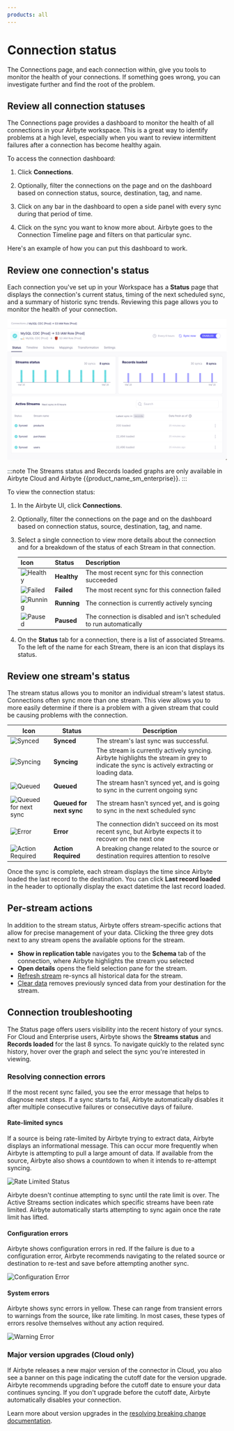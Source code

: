```yaml
---
products: all
---
```


# Connection status

The Connections page, and each connection within, give you tools to monitor the health of your connections. If something goes wrong, you can investigate further and find the root of the problem.

## Review all connection statuses

The Connections page provides a dashboard to monitor the health of all connections in your Airbyte workspace. This is a great way to identify problems at a high level, especially when you want to review intermittent failures after a connection has become healthy again.

To access the connection dashboard:

1. Click **Connections**.

2. Optionally, filter the connections on the page and on the dashboard based on connection status, source, destination, tag, and name.

3. Click on any bar in the dashboard to open a side panel with every sync during that period of time.

4. Click on the sync you want to know more about. Airbyte goes to the Connection Timeline page and filters on that particular sync.

Here's an example of how you can put this dashboard to work.

<Arcade id="u3EEEqQoPRA4aoAAFFLO" title="Connection page dashboard" paddingBottom="calc(60% + 41px)" />

## Review one connection's status

Each connection you've set up in your Workspace has a **Status** page that displays the connection's current status, timing of the next scheduled sync, and a summary of historic sync trends. Reviewing this page allows you to monitor the health of your connection.

![Connection Status](./assets/cloud-status-page.png)

:::note
The Streams status and Records loaded graphs are only available in Airbyte Cloud and Airbyte {{product_name_sm_enterprise}}.
:::

To view the connection status:

1. In the Airbyte UI, click **Connections**.

2. Optionally, filter the connections on the page and on the dashboard based on connection status, source, destination, tag, and name.

3. Select a single connection to view more details about the connection and for a breakdown of the status of each Stream in that connection.  

    | Icon                                               | Status      | Description                                                         |
    | -------------------------------------------------- | ----------- | ------------------------------------------------------------------- |
    | ![Healthy](./assets/connection_synced.png)         | **Healthy** | The most recent sync for this connection succeeded                  |
    | ![Failed](./assets/connection_action_required.png) | **Failed**  | The most recent sync for this connection failed                     |
    | ![Running](./assets/connection_syncing.png)        | **Running** | The connection is currently actively syncing                        |
    | ![Paused](./assets/connection_disabled.png)        | **Paused**  | The connection is disabled and isn't scheduled to run automatically |

4. On the **Status** tab for a connection, there is a list of associated Streams. To the left of the name for each Stream, there is an icon that displays its status.

## Review one stream's status

The stream status allows you to monitor an individual stream's latest status. Connections often sync more than one stream. This view allows you to more easily determine if there is a problem with a given stream that could be causing problems with the connection.

| Icon                                                            | Status                   | Description                                                                                                                                        |
| --------------------------------------------------------------- | ------------------------ | -------------------------------------------------------------------------------------------------------------------------------------------------- |
| ![Synced](./assets/connection_synced.png)                       | **Synced**               | The stream's last sync was successful.                                                                                                             |
| ![Syncing](./assets/connection_syncing.png)                     | **Syncing**              | The stream is currently actively syncing. Airbyte highlights the stream in grey to indicate the sync is actively extracting or loading data. |
| ![Queued](./assets/connection_not_yet_synced.png)               | **Queued**               | The stream hasn't synced yet, and is going to sync in the current ongoing sync                                                           |
| ![Queued for next sync](./assets/connection_not_yet_synced.png) | **Queued for next sync** | The stream hasn't synced yet, and is going to sync in the next scheduled sync                                                            |
| ![Error](./assets/connection_incomplete.png)                    | **Error**                | The connection didn't succeed on its most recent sync, but Airbyte expects it to recover on the next one                                                 |
| ![Action Required](./assets/connection_action_required.png)     | **Action Required**      | A breaking change related to the source or destination requires attention to resolve                                                               |

Once the sync is complete, each stream displays the time since Airbyte loaded the last record to the destination. You can click **Last record loaded** in the header to optionally display the exact datetime the last record loaded.

## Per-stream actions

In addition to the stream status, Airbyte offers stream-specific actions that allow for precise management of your data. Clicking the three grey dots next to any stream opens the available options for the stream.

- **Show in replication table** navigates you to the **Schema** tab of the connection, where Airbyte highlights the stream you selected
- **Open details** opens the field selection pane for the stream.
- [Refresh stream](/platform/operator-guides/refreshes) re-syncs all historical data for the stream.
- [Clear data](/platform/operator-guides/clear) removes previously synced data from your destination for the stream.

## Connection troubleshooting

The Status page offers users visibility into the recent history of your syncs. For Cloud and Enterprise users, Airbyte shows the **Streams status** and **Records loaded** for the last 8 syncs. To navigate quickly to the related sync history, hover over the graph and select the sync you're interested in viewing.

### Resolving connection errors

If the most recent sync failed, you see the error message that helps to diagnose next steps. If a sync starts to fail, Airbyte automatically disables it after multiple consecutive failures or consecutive days of failure.

#### Rate-limited syncs

If a source is being rate-limited by Airbyte trying to extract data, Airbyte displays an informational message. This can occur more frequently when Airbyte is attempting to pull a large amount of data. If available from the source, Airbyte also shows a countdown to when it intends to re-attempt syncing.

![Rate Limited Status](./assets/rate_limited.png)

Airbyte doesn't continue attempting to sync until the rate limit is over. The Active Streams section indicates which specific streams have been rate limited. Airbyte automatically starts attempting to sync again once the rate limit has lifted.

#### Configuration errors

Airbyte shows configuration errors in red. If the failure is due to a configuration error, Airbyte recommends navigating to the related source or destination to re-test and save before attempting another sync.

![Configuration Error](./assets/configuration-error.png)

#### System errors

Airbyte shows sync errors in yellow. These can range from transient errors to warnings from the source, like rate limiting. In most cases, these types of errors resolve themselves without any action required.

![Warning Error](./assets/warning-error.png)

### Major version upgrades (Cloud only)

If Airbyte releases a new major version of the connector in Cloud, you also see a banner on this page indicating the cutoff date for the version upgrade. Airbyte recommends upgrading before the cutoff date to ensure your data continues syncing. If you don't upgrade before the cutoff date, Airbyte automatically disables your connection.

Learn more about version upgrades in the [resolving breaking change documentation](/platform/using-airbyte/schema-change-management/#resolving-breaking-changes).
